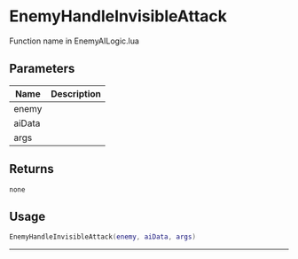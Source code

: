 # EnemyHandleInvisibleAttack

Function name in EnemyAILogic.lua

## Parameters

| Name   | Description |
| ------ | ----------- |
| enemy  |             |
| aiData |             |
| args   |             |

## Returns

`none`

## Usage

```lua
EnemyHandleInvisibleAttack(enemy, aiData, args)
```

---
